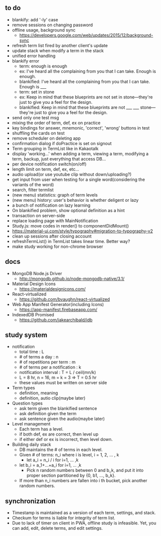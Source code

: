 ## to do
- blankify: add '-ly' case
- remove sessions on changing password
- offline usage, background sync
  - https://developers.google.com/web/updates/2015/12/background-sync
- refresh term list fired by another client's update
- update stack when modify a term in the stack
- unified error handling
- blankify error
  - term: enough is enough
  - ex: I've heard all the complaining from you that I can take. Enough is enough.
  - blankified: I've heard all the complaining from you that I can take. Enough is ___
  - term: set in stone
  - ex: Keep in mind that these blueprints are not set in stone—they're just to give you a feel for the design.
  - blankified: Keep in mind that these blueprints are not ___ ___ stone—they're just to give you a feel for the design.
- send only one test msg 
- mixing the order of term, def, ex on practice
- key bindings for answer, mnemonic, 'correct', 'wrong' buttons in test
- shuffling the cards on test
- remove scheduler on deleting app
- confirmation dialog if doPractice is set on signout
- Term grouping in TermList like in Kakaotalk
- display 'working...' when
  adding a term,
  viewing a term,
  modifying a term,
  backup,
  just everything that access DB...
- per device notification switch(on/off)
- length limit on term, def, ex, etc...
- audio upload(or use youtube clip without down/uploading?)
- get input from user when testing for a single word(considering the variants of the word)
- search, filter termlist
- (new menu) statistics: graph of term levels
- (new menu) history: user's behavior is whether deligent or lazy
- a bunch of notification on lazy learning
- On blankified problem, show optional definition as a hint
- transaction on server-side
- replace loading page with MainNotification
- Study.js: move codes in render() to componentDidMount()
- https://material-ui.com/style/typography#migration-to-typography-v2
- clean up sessions after closing account
- refreshTermList() in TermList takes linear time. Better way?
- make study working for non-chrome browser

## docs
- MongoDB Node.js Driver
  - http://mongodb.github.io/node-mongodb-native/3.1/
- Material Design Icons
  - https://materialdesignicons.com/
- React-virtualized
  - https://github.com/bvaughn/react-virtualized
- Web App Manifest Generator(including Icons)
  - https://app-manifest.firebaseapp.com/
- IndexedDB Promised
  - https://github.com/jakearchibald/idb

## study system
- notification
	- total time : L
	- \# of terms a day : n
	- \# of repetitions per term : m
	- \# of terms per a notification : k
	- notification interval : T = L / ceil(mn/k)
	- L = 8 hr, n = 16, m = k = 3	=>	T = 0.5 hr
	- these values must be written on server side
- Term types
  - definition, meaning
  - definition, autio clip(maybe later)
- Question types
  - ask term given the blankified sentence
  - ask definition given the term
  - ask sentence given the audio(maybe later)
- Level management
  - Each term has a level.
  - if both def, ex are correct, then level up
  - if either def or ex is incorrect, then level down.
- Building daily stack
	- DB maintains the # of terms in each level.
    - Given # of terms: n_i     where i is level, i = 1, 2, ... , k
	  - let a_i = n_i / i     for i=1, ... ,k
    - let b_i = a_1+...+a_i  for i=1, ... ,k
	  - Pick n random numbers between 0 and b_k, and put it into proper section partitioned by {0, b1, ..., b_k}.
    - If more than n_i numbers are fallen into i th bucket, pick another random numbers.


## synchronization
- Timestamp is maintained as a version of each term, settings, and stack.
- Checkum for terms is liable for integrity of term list.
- Due to lack of timer on client in PWA, offline study is infeasible. Yet, you can add, edit, delete terms, and edit settings.